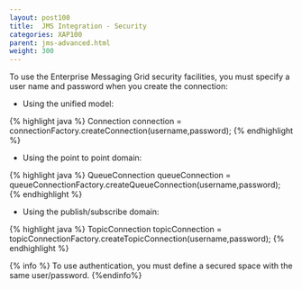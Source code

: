 ```yaml
---
layout: post100
title:  JMS Integration - Security
categories: XAP100
parent: jms-advanced.html
weight: 300
---
```



To use the Enterprise Messaging Grid security facilities, you must specify a user name and password when you create the connection:

- Using the unified model:

{% highlight java %}
Connection connection = connectionFactory.createConnection(username,password);
{% endhighlight %}

- Using the point to point domain:

{% highlight java %}
QueueConnection queueConnection = queueConnectionFactory.createQueueConnection(username,password);
{% endhighlight %}

- Using the publish/subscribe domain:

{% highlight java %}
TopicConnection topicConnection = topicConnectionFactory.createTopicConnection(username,password);
{% endhighlight %}

{% info %}
To use authentication, you must define a secured space with the same user/password.
{%endinfo%}
